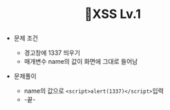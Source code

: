 # <p align="center">🎁XSS Lv.1</p>
- 문제 조건
  - 경고창에 1337 띄우기
  - 매개변수 name의 값이 화면에 그대로 들어남

- 문제풀이<br/>
  - name의 값으로 ```<script>alert(1337)</script>```입력
  - -끝-